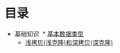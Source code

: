 # 目录


* 基础知识
  * [基本数据类型](https://github.com/AndBird/MyNote/blob/master/java/基本数据类型.md)
  * [浅拷贝(浅克隆)和深拷贝(深克隆)](https://github.com/AndBird/MyNote/blob/master/java/浅拷贝(浅克隆)和深拷贝(深克隆).md)
  


  
